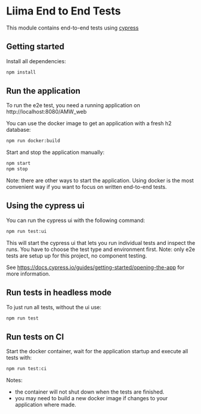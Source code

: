 # Liima End to End Tests

This module contains end-to-end tests using [cypress](https://www.cypress.io/) 

## Getting started

Install all dependencies:

```bash
npm install
```

## Run the application 

To run the e2e test, you need a running application on http://localhost:8080/AMW_web

You can use the docker image to get an application with a fresh h2 database:

```bash
npm run docker:build
```

Start and stop the application manually:

```bash
npm start
npm stop
```

Note: there are other ways to start the application. Using docker is the most convenient way if you want to focus on written end-to-end tests.

## Using the cypress ui

You can run the cypress ui with the following command:

```bash
npm run test:ui
```

This will start the cypress ui that lets you run individual tests and inspect the runs. You have to choose the test type and environment first. 
Note: only e2e tests are setup up for this project, no component testing.

See https://docs.cypress.io/guides/getting-started/opening-the-app for more information.


## Run tests in headless mode

To just run all tests, without the ui use:

```bash
npm run test
```

## Run tests on CI

Start the docker container, wait for the application startup and execute all tests with:

```bash
npm run test:ci
```

Notes: 
* the container will not shut down when the tests are finished.
* you may need to build a new docker image if changes to your application where made.


